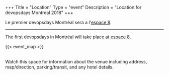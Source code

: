 +++
Title = "Location"
Type = "event"
Description = "Location for devopsdays Montreal 2018"
+++

Le premier devopsdays Montréal sera a l'[espace 8](http://www.evenko.ca/en/venues/735/espace-8-sid-lee).

--- 

The first devopsdays in Montréal will take place at [espace 8](http://www.evenko.ca/en/venues/735/espace-8-sid-lee).

<!-- Uncomment this only if you have set the coordinates for your location in the config yaml. Get Latitude and Longitude of a Point: http://itouchmap.com/latlong.html -->
 {{< event_map >}}

<br>
Watch this space for information about the venue including address, map/direction, parking/transit, and any hotel details.
